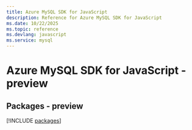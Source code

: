 ```yaml
---
title: Azure MySQL SDK for JavaScript
description: Reference for Azure MySQL SDK for JavaScript
ms.date: 10/22/2025
ms.topic: reference
ms.devlang: javascript
ms.service: mysql
---
```

# Azure MySQL SDK for JavaScript - preview
## Packages - preview
[!INCLUDE [packages](mysql-index.md)]